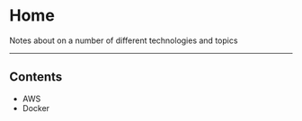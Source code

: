 # Home
Notes about on a number of different technologies and topics
- - - -

## Contents

* AWS
* Docker
